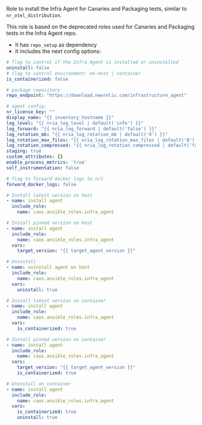 Role to install the Infra Agent for Canaries and Packaging tests, similar to `nr_otel_distribution`.

This role is based on the deprecated roles used for Canaries and Packaging tests in the Infra Agent repo.

* It has `repo_setup` as dependency
* It includes the next config options:
```yaml
# flag to control if the Infra Agent is installed or uninstalled
uninstall: false
# flag to control environment: on-host | container
is_containerized: false

# package repository
repo_endpoint: "https://download.newrelic.com/infrastructure_agent"

# agent config:
nr_license_key: ""
display_name: "{{ inventory_hostname }}"
log_level: "{{ nria_log_level | default('info') }}"
log_forward: "{{ nria_log_forward | default('false') }}"
log_rotation_mb: "{{ nria_log_rotation_mb | default('0') }}"
log_rotation_max_files: "{{ nria_log_rotation_max_files | default('0') }}"
log_rotation_compressed: "{{ nria_log_rotation_compressed | default('false') }}"
staging: true
custom_attributes: {}
enable_process_metrics: 'true'
self_instrumentation: false

# flag to forward docker logs to nr1
forward_docker_logs: false
```


```yaml
# Install latest version on host
- name: install agent
  include_role:
    name: caos.ansible_roles.infra_agent

# Install pinned version on host
- name: install agent
  include_role:
    name: caos.ansible_roles.infra_agent
  vars:
    target_version: "{{ target_agent_version }}"

# Uninstall
- name: uninstall agent on host
  include_role:
    name: caos.ansible_roles.infra_agent
  vars:
    uninstall: true

# Install latest version on container
- name: install agent
  include_role:
    name: caos.ansible_roles.infra_agent
  vars:
    is_containerized: true

# Install pinned version on container
- name: install agent
  include_role:
    name: caos.ansible_roles.infra_agent
  vars:
    target_version: "{{ target_agent_version }}"
    is_containerized: true

# Uninstall on container
- name: install agent
  include_role:
    name: caos.ansible_roles.infra_agent
  vars:
    is_containerized: true
    uninstall: true

```

